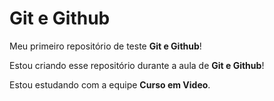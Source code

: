 # Git e Github
 Meu primeiro repositório de teste **Git e Github**!

 Estou criando esse repositório durante a aula de **Git e Github**!
 
 Estou estudando com a equipe **Curso em Video**.
